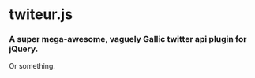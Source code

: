 #   twiteur.js
### A super mega-awesome, vaguely Gallic twitter api plugin for jQuery.

Or something.
